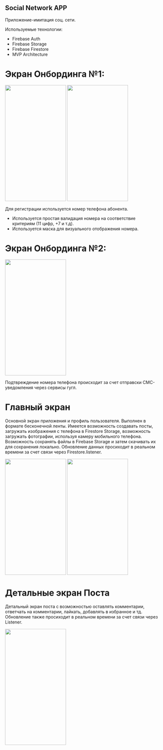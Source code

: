 ## Social Network APP
 Приложение-имитация соц. сети.
 
Используемые технологии: 
- Firebase Auth
- Firebase Storage
- Firebase Firestore
- MVP Architecture



# Экран Онбординга №1: 

<img src="https://github.com/user-attachments/assets/a7151ee6-538d-4a08-a266-0f9d731a541f" width="200" height="380"/>
<img src="https://github.com/user-attachments/assets/25d5263c-f9cf-4fa2-80d4-34949fa43c22" width="200" height="380">

Для регистрации используется номер телефона абонента.
- Используется простая валидация номера на соответствие критериям (11 цифр, +7 и т.д).
- Используется маска для визуального отображения номера.

# Экран Онбординга №2: 

<img src="https://github.com/user-attachments/assets/d881ca73-e961-4ac5-8956-e0616c29062d" width="200" height="380"/>

Подтвреждение номера телефона происходит за счет отправски СМС-уведомления через сервисы гугл.

# Главный экран

 Основной экран приложения и профиль пользователя. Выполнен в формате бесконечной ленты.
 Имеется возможность создавать посты, загружать изображения с телефона в Firestore Storage, 
 возможность загружать фотографии, используя камеру мобильного телефона. Возможность сохранять файлы в Firebase Storage и затем скачивать их для сохранения локально.
 Обновление данных просиходит в реальном времени за счет связи через Firestore.listener.

<img src="https://github.com/user-attachments/assets/0e66f1e2-68d6-44d4-8ca5-8074e720fa73" width="200" height="380"/>
<img src ="https://github.com/user-attachments/assets/ed671d78-97c8-4831-8243-d6c584544f63" width="200" height="380"/>



# Детальные экран Поста

Детальный экран поста с возможностью оставлять комментарии, ответчать на комментарии, лайкать, добавлять в избранное и тд.
Обновление также просиходит в реальном времени за счет связи через Listener.

<img src="https://github.com/user-attachments/assets/80fb27ae-6be9-4bf4-8c69-909859a844fb" width="200" height="380"/>

